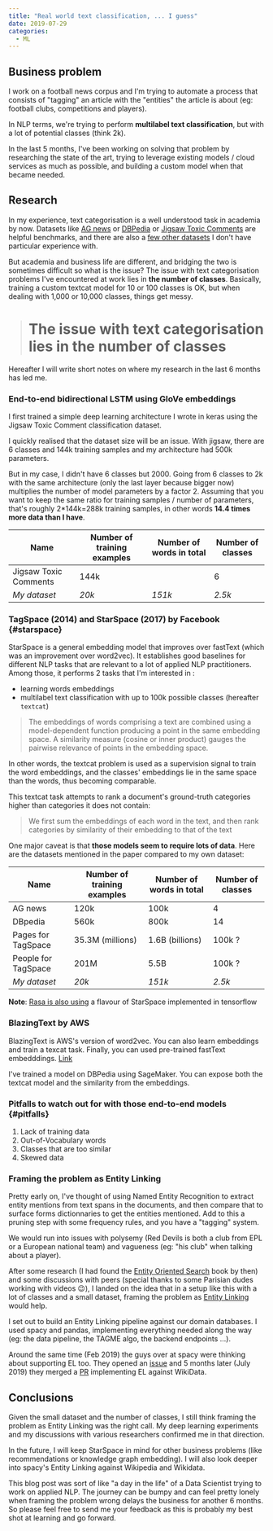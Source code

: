 ```yaml
---
title: "Real world text classification, ... I guess"
date: 2019-07-29
categories:
  - ML
---
```


## Business problem

I work on a football news corpus and I'm trying to automate a process that consists of "tagging" an article with the "entities" the article is about (eg: football clubs, competitions and players).

In NLP terms, we're trying to perform **multilabel text classification**, but with a lot of potential classes (think 2k).

In the last 5 months, I've been working on solving that problem by researching the state of the art, trying to leverage existing models / cloud services as much as possible, and building a custom model when that became needed.

## Research

In my experience, text categorisation is a well understood task in academia by now. Datasets like [AG news](https://paperswithcode.com/sota/text-classification-on-ag-news) or [DBPedia](https://paperswithcode.com/sota/text-classification-on-dbpedia) or [Jigsaw Toxic Comments](https://www.kaggle.com/c/jigsaw-toxic-comment-classification-challenge) are helpful benchmarks, and there are also a [few other datasets](https://paperswithcode.com/task/text-classification) I don't have particular experience with.

But academia and business life are different, and bridging the two is sometimes difficult so what is the issue? The issue with text categorisation problems I've encountered at work lies in **the number of classes**. Basically, training a custom textcat model for 10 or 100 classes is OK, but when dealing with 1,000 or 10,000 classes, things get messy.

> # The issue with text categorisation lies in the number of classes

Hereafter I will write short notes on where my research in the last 6 months has led me.

### End-to-end bidirectional LSTM using GloVe embeddings

I first trained a simple deep learning architecture I wrote in keras using the Jigsaw Toxic Comment classification dataset.

I quickly realised that the dataset size will be an issue. With jigsaw, there are 6 classes and 144k training samples and my architecture had 500k parameters.

But in my case, I didn't have 6 classes but 2000. Going from 6 classes to 2k with the same architecture (only the last layer because bigger now) multiplies the number of model parameters by a factor 2. Assuming that you want to keep the same ratio for training samples / number of parameters, that's roughly 2\*144k=288k training samples, in other words **14.4 times more data than I have**.

| Name                  | Number of training examples | Number of words in total | Number of classes |
| --------------------- | --------------------------- | ------------------------ | ----------------- |
| Jigsaw Toxic Comments | 144k                        |                          | 6                 |
| _My dataset_          | _20k_                       | _151k_                   | _2.5k_            |

### TagSpace (2014) and StarSpace (2017) by Facebook {#starspace}

StarSpace is a general embedding model that improves over fastText (which was an improvement over word2vec). It establishes good baselines for different NLP tasks that are relevant to a lot of applied NLP practitioners. Among those, it performs 2 tasks that I'm interested in :

- learning words embeddings
- multilabel text classification with up to 100k possible classes (hereafter `textcat`)

> The embeddings of words comprising a text are combined using a model-dependent function producing a point in the same embedding space. A similarity measure (cosine or inner product) gauges the pairwise relevance of points in the embedding space.

In other words, the textcat problem is used as a supervision signal to train the word embeddings, and the classes' embeddings lie in the same space than the words, thus becoming comparable.

This textcat task attempts to rank a document's ground-truth categories higher than categories it does not contain:

> We first sum the embeddings of each word in the text, and then rank categories by similarity of their embedding to that of the text

One major caveat is that **those models seem to require lots of data**.
Here are the datasets mentioned in the paper compared to my own dataset:

| Name                | Number of training examples | Number of words in total | Number of classes |
| ------------------- | --------------------------- | ------------------------ | ----------------- |
| AG news             | 120k                        | 100k                     | 4                 |
| DBpedia             | 560k                        | 800k                     | 14                |
| Pages for TagSpace  | 35.3M (millions)            | 1.6B (billions)          | 100k ?            |
| People for TagSpace | 201M                        | 5.5B                     | 100k ?            |
| _My dataset_        | _20k_                       | _151k_                   | _2.5k_            |

**Note**: [Rasa is also using](https://blog.rasa.com/rasa-nlu-in-depth-part-1-intent-classification/) a flavour of StarSpace implemented in tensorflow

### BlazingText by AWS

BlazingText is AWS's version of word2vec. You can also learn embeddings and train a texcat task. Finally, you can used pre-trained fastText embedddings. [Link](https://docs.aws.amazon.com/sagemaker/latest/dg/blazingtext.html)

I've trained a model on DBPedia using SageMaker. You can expose both the textcat model and the similarity from the embeddings.

### Pitfalls to watch out for with those end-to-end models {#pitfalls}

1. Lack of training data
1. Out-of-Vocabulary words
1. Classes that are too similar
1. Skewed data

### Framing the problem as Entity Linking

Pretty early on, I've thought of using Named Entity Recognition to extract entity mentions from text spans in the documents, and then compare that to surface forms dictionnaries to get the entities mentioned. Add to this a pruning step with some frequency rules, and you have a "tagging" system.

We would run into issues with polysemy (Red Devils is both a club from EPL or a European national team) and vagueness (eg: "his club" when talking about a player).

After some research (I had found the [Entity Oriented Search](https://eos-book.org/) book by then) and some discussions with peers (special thanks to some Parisian dudes working with videos 😉), I landed on the idea that in a setup like this with a lot of classes and a small dataset, framing the problem as [Entity Linking](https://en.wikipedia.org/wiki/Entity_linking) would help.

I set out to build an Entity Linking pipeline against our domain databases. I used spacy and pandas, implementing everything needed along the way (eg: the data pipeline, the TAGME algo, the backend endpoints ...).

Around the same time (Feb 2019) the guys over at spacy were thinking about supporting EL too. They opened an [issue](https://github.com/explosion/spaCy/issues/3339) and 5 months later (July 2019) they merged a [PR](https://github.com/explosion/spaCy/pull/3864) implementing EL against WikiData.

## Conclusions

Given the small dataset and the number of classes, I still think framing the problem as Entity Linking was the right call. My deep learning experiments and my discussions with various researchers confirmed me in that direction.

In the future, I will keep StarSpace in mind for other business problems (like recommendations or knowledge graph embedding). I will also look deeper into spacy's Entity Linking against Wikipedia and Wikidata.

This blog post was sort of like "a day in the life" of a Data Scientist trying to work on applied NLP. The journey can be bumpy and can feel pretty lonely when framing the problem wrong delays the business for another 6 months. So please feel free to send me your feedback as this is probably my best shot at learning and go forward.
